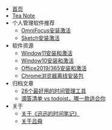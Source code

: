 * [首页](/ "迅迅的时间笔记")
* [Tea Note](zh/tea.md "Tea note")
* 个人管理软件推荐
  * [OmniFocus安装激活](tools/omni.md "# OmniFocus 安装和激活")
  * [Sketch安装激活](tools/sketch.md "# Sketch 安装和激活")
* 软件资源
  * [Window11安装和激活](tools/windows11.md "# Windows 11 安装和激活")
  * [Window10安装和激活](tools/windows10.md "# Windows 10 安装和激活")
  * [Office2019/365安装和激活](tools/office.md "# Office 2019/365 安装和激活")
  * [Chrome浏览器离线安装包](tools/chrome.md "# Chrome浏览器离线安装包")
* 归档文章
  * [26个最好用的时间管理工具](zh/26个最好用的时间管理工具.md "26个最好用的时间管理工具推荐")
  * [滴答清单 vs todoist，哪一款适合你](zh/滴答清单vstodoist哪一款适合你.md "滴答清单 vs todoist，哪一款适合你")
* 关于
  * [关于《迅迅的时间笔记》](zh/about.md "关于《迅迅的时间笔记》")
  * [关于吕舜](zh/me.md "关于我")